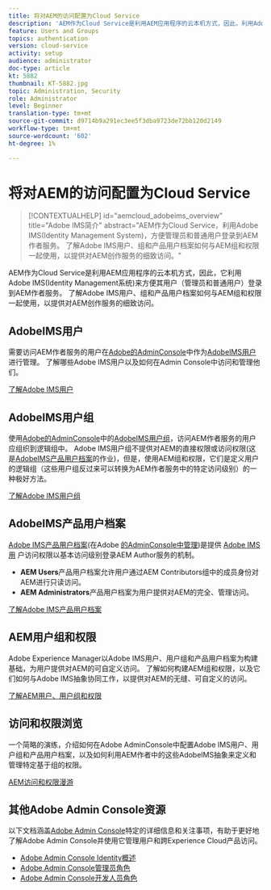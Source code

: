 ```yaml
---
title: 将对AEM的访问配置为Cloud Service
description: 'AEM作为Cloud Service是利用AEM应用程序的云本机方式，因此，利用Adobe IMS(Identity Management系统)方便管理员和普通用户登录到AEM作者服务。 了解Adobe IMS用户、用户组和产品用户档案如何与AEM组和权限一起使用，以提供对AEM作者的特定访问。  '
feature: Users and Groups
topics: authentication
version: cloud-service
activity: setup
audience: administrator
doc-type: article
kt: 5882
thumbnail: KT-5882.jpg
topic: Administration, Security
role: Administrator
level: Beginner
translation-type: tm+mt
source-git-commit: d9714b9a291ec3ee5f3dba9723de72bb120d2149
workflow-type: tm+mt
source-wordcount: '602'
ht-degree: 1%

---
```



# 将对AEM的访问配置为Cloud Service

>[!CONTEXTUALHELP]
>id="aemcloud_adobeims_overview"
>title="Adobe IMS简介"
>abstract="AEM作为Cloud Service，利用Adobe IMS(Identity Management System)，方便管理员和普通用户登录到AEM作者服务。 了解Adobe IMS用户、组和产品用户档案如何与AEM组和权限一起使用，以提供对AEM创作服务的细致访问。"

AEM作为Cloud Service是利用AEM应用程序的云本机方式，因此，它利用Adobe IMS(Identity Management系统)来方便其用户（管理员和普通用户）登录到AEM作者服务。 了解Adobe IMS用户、组和产品用户档案如何与AEM组和权限一起使用，以提供对AEM创作服务的细致访问。

## AdobeIMS用户

需要访问AEM作者服务的用户在[Adobe的AdminConsole](https://adminconsole.adobe.com)中作为[AdobeIMS用户](https://helpx.adobe.com/cn/enterprise/using/set-up-identity.html)进行管理。 了解哪些Adobe IMS用户以及如何在Admin Console中访问和管理他们。

[了解Adobe IMS用户](./adobe-ims-users.md)

## AdobeIMS用户组

使用[Adobe的AdminConsole](https://adminconsole.adobe.com)中的[AdobeIMS用户组](https://helpx.adobe.com/enterprise/using/user-groups.html)，访问AEM作者服务的用户应组织到逻辑组中。 Adobe IMS用户组不提供对AEM的直接权限或访问权限(这是[AdobeIMS产品用户档案](#adobe-ims-product-profiles)的作业)，但是，使用AEM组和权限，它们是定义用户的逻辑组（这些用户组反过来可以转换为AEM作者服务中的特定访问级别）的一种极好方法。

[了解Adobe IMS用户组](./adobe-ims-user-groups.md)

## AdobeIMS产品用户档案

[Adobe IMS产品用户档案](https://helpx.adobe.com/enterprise/using/manage-permissions-and-roles.html)(在Adobe [的AdminConsole中管理](https://adminconsole.adobe.com))是提供 [Adobe IMS用](#adobe-ims-users) 户访问权限以基本访问级别登录AEM Author服务的机制。

+ __AEM Users__&#x200B;产品用户档案允许用户通过AEM Contributors组中的成员身份对AEM进行只读访问。
+ __AEM Administrators__&#x200B;产品用户档案为用户提供对AEM的完全、管理访问。

[了解Adobe IMS产品用户档案](./adobe-ims-product-profiles.md)

## AEM用户组和权限

Adobe Experience Manager以Adobe IMS用户、用户组和产品用户档案为构建基础，为用户提供对AEM的可自定义访问。 了解如何构建AEM组和权限，以及它们如何与Adobe IMS抽象协同工作，以提供对AEM的无缝、可自定义的访问。

[了解AEM用户、用户组和权限](./aem-users-groups-and-permissions.md)

## 访问和权限浏览

一个简略的演练，介绍如何在Adobe AdminConsole中配置Adobe IMS用户、用户组和产品用户档案，以及如何利用AEM作者中的这些AdobeIMS抽象来定义和管理特定基于组的权限。

[AEM访问和权限漫游](./walk-through.md)

## 其他Adobe Admin Console资源

以下文档涵盖[Adobe Admin Console](https://adminconsole.adobe.com)特定的详细信息和关注事项，有助于更好地了解Adobe Admin Console并使用它管理用户和跨Experience Cloud产品访问。

+ [Adobe Admin Console Identity概述](https://helpx.adobe.com/enterprise/using/identity.html)
+ [Adobe Admin Console管理员角色](https://helpx.adobe.com/enterprise/using/admin-roles.html)
+ [Adobe Admin Console开发人员角色](https://helpx.adobe.com/enterprise/using/manage-developers.html)